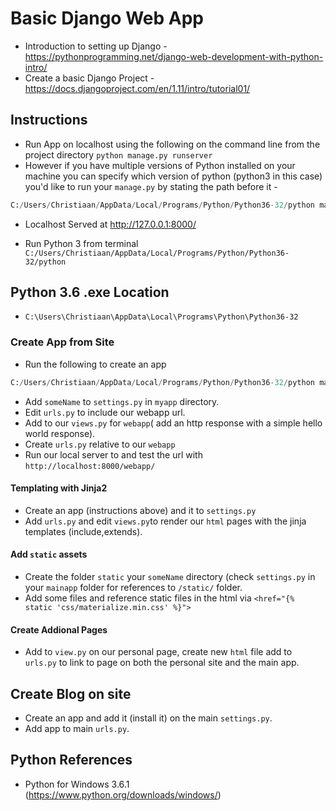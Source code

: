 # Basic Django Web App

* Introduction to setting up Django - https://pythonprogramming.net/django-web-development-with-python-intro/
* Create a basic Django Project - https://docs.djangoproject.com/en/1.11/intro/tutorial01/

## Instructions
* Run App on localhost using the following on the command line from the project directory `python manage.py runserver`
* However if you have multiple versions of Python installed on your machine you can specify which version of python (python3 in this case) you'd like to run your `manage.py` by stating the path before it - 
```python
C:/Users/Christiaan/AppData/Local/Programs/Python/Python36-32/python manage.py runserver
```

* Localhost Served at http://127.0.0.1:8000/

* Run Python 3 from terminal `C:/Users/Christiaan/AppData/Local/Programs/Python/Python36-32/python`

## Python 3.6 .exe Location
* `C:\Users\Christiaan\AppData\Local\Programs\Python\Python36-32`

### Create App from Site 
* Run the following to create an app 
```python
C:/Users/Christiaan/AppData/Local/Programs/Python/Python36-32/python manage.py startapp someName
```
* Add `someName` to `settings.py` in `myapp` directory.
* Edit `urls.py` to include our webapp url.
* Add to our `views.py` for `webapp`( add an http response with a simple hello world response).
* Create `urls.py` relative to our `webapp`
* Run our local server to and test the url with `http://localhost:8000/webapp/`

#### Templating with Jinja2
* Create an app (instructions above) and it to `settings.py`
* Add `urls.py` and edit `views.py`to render our `html` pages with the jinja templates  (include,extends).

#### Add `static` assets
* Create the folder `static` your `someName` directory (check `settings.py` in your `mainapp` folder for references to `/static/` folder.
* Add some files and reference static files in the html via  `<href="{% static 'css/materialize.min.css' %}">`

#### Create Addional Pages 
* Add to `view.py` on our personal page, create new `html` file add to `urls.py` to link to page on both the personal site and the main app.

## Create Blog on site
* Create an app and add it (install it) on the main `settings.py`.
* Add app to main `urls.py`.


## Python References
* Python for Windows 3.6.1 (https://www.python.org/downloads/windows/)

